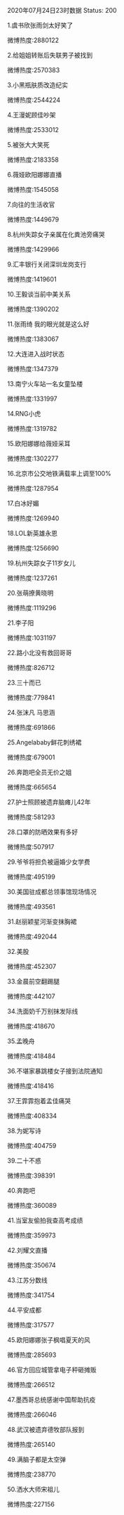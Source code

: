 2020年07月24日23时数据
Status: 200

1.虞书欣张雨剑太好笑了

微博热度:2880122

2.给姐姐转账后失联男子被找到

微博热度:2570383

3.小黑瓶肤质改造纪实

微博热度:2544224

4.王漫妮顾佳吵架

微博热度:2533012

5.被张大大笑死

微博热度:2183358

6.薇娅欧阳娜娜直播

微博热度:1545058

7.向往的生活收官

微博热度:1449679

8.杭州失踪女子亲属在化粪池旁痛哭

微博热度:1429966

9.汇丰银行关闭深圳龙岗支行

微博热度:1419601

10.王毅谈当前中美关系

微博热度:1390202

11.张雨绮 我的眼光就是这么好

微博热度:1383067

12.大连进入战时状态

微博热度:1347379

13.南宁火车站一名女童坠楼

微博热度:1331997

14.RNG小虎

微博热度:1319782

15.欧阳娜娜给薇娅采耳

微博热度:1302277

16.北京市公交地铁满载率上调至100%

微博热度:1287954

17.白冰好媚

微博热度:1269940

18.LOL新英雄永恩

微博热度:1256690

19.杭州失踪女子11岁女儿

微博热度:1237261

20.张萌撩黄晓明

微博热度:1119296

21.李子阳

微博热度:1031197

22.路小北没有救回哥哥

微博热度:826712

23.三十而已

微博热度:779841

24.张沫凡 马思涵

微博热度:691866

25.Angelababy鲜花刺绣裙

微博热度:679001

26.奔跑吧全员无价之姐

微博热度:665654

27.护士照顾被遗弃脑瘫儿42年

微博热度:581293

28.口罩的防晒效果有多好

微博热度:507917

29.爷爷将担负被逼婚少女学费

微博热度:495199

30.美国驻成都总领事馆现场情况

微博热度:493561

31.赵丽颖星河渐变抹胸裙

微博热度:492044

32.美股

微博热度:452307

33.金晨前空翻踢腿

微博热度:442107

34.洗面奶千万别抹发际线

微博热度:418670

35.孟晚舟

微博热度:418484

36.不堪家暴跳楼女子接到法院通知

微博热度:418416

37.王霏霏抱着孟佳痛哭

微博热度:408334

38.为妮写诗

微博热度:404759

39.二十不惑

微博热度:398391

40.奔跑吧

微博热度:360089

41.当室友偷拍我查高考成绩

微博热度:359973

42.刘耀文直播

微博热度:350674

43.江苏分数线

微博热度:341754

44.平安成都

微博热度:317577

45.欧阳娜娜张子枫唱夏天的风

微博热度:285693

46.官方回应城管拿电子秤砸摊贩

微博热度:266512

47.墨西哥总统感谢中国帮助抗疫

微博热度:266046

48.武汉被遗弃德牧部队报到

微博热度:265140

49.满脑子都是太空弹

微博热度:238770

50.洒水大师宋祖儿

微博热度:227156

